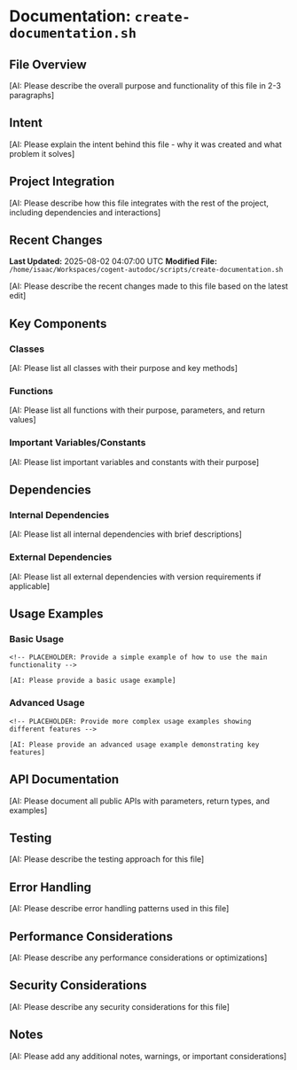 # Documentation: `create-documentation.sh`

## File Overview
<!-- PLACEHOLDER: Provide a comprehensive overview of what this Code file does, its main purpose, and its role in the system. Be specific about the functionality it provides. -->

[AI: Please describe the overall purpose and functionality of this file in 2-3 paragraphs]

## Intent
<!-- PLACEHOLDER: Explain WHY this file exists, what problem it solves, and what requirements or user needs it addresses. Include the business logic or technical rationale. -->

[AI: Please explain the intent behind this file - why it was created and what problem it solves]

## Project Integration
<!-- PLACEHOLDER: Describe how this file connects to and interacts with the overall project architecture. Include:
- What other components depend on this file
- What this file depends on
- How it fits into the larger system design
- Data flow and communication patterns -->

[AI: Please describe how this file integrates with the rest of the project, including dependencies and interactions]

## Recent Changes
**Last Updated:** 2025-08-02 04:07:00 UTC
**Modified File:** `/home/isaac/Workspaces/cogent-autodoc/scripts/create-documentation.sh`

<!-- PLACEHOLDER: Document what was changed in the most recent edit and why -->

[AI: Please describe the recent changes made to this file based on the latest edit]

## Key Components

### Classes
<!-- PLACEHOLDER: List and describe all classes defined in this file -->

[AI: Please list all classes with their purpose and key methods]

### Functions
<!-- PLACEHOLDER: List and describe all standalone functions -->

[AI: Please list all functions with their purpose, parameters, and return values]

### Important Variables/Constants
<!-- PLACEHOLDER: List and describe important variables, constants, or configuration values -->

[AI: Please list important variables and constants with their purpose]

## Dependencies

### Internal Dependencies
<!-- PLACEHOLDER: List all internal project files/modules this file imports or depends on -->

[AI: Please list all internal dependencies with brief descriptions]

### External Dependencies
<!-- PLACEHOLDER: List all external libraries, packages, or frameworks used -->

[AI: Please list all external dependencies with version requirements if applicable]

## Usage Examples

### Basic Usage
```text
<!-- PLACEHOLDER: Provide a simple example of how to use the main functionality -->

[AI: Please provide a basic usage example]
```

### Advanced Usage
```text
<!-- PLACEHOLDER: Provide more complex usage examples showing different features -->

[AI: Please provide an advanced usage example demonstrating key features]
```

## API Documentation
<!-- PLACEHOLDER: For files that expose public APIs, document all public methods/functions -->

[AI: Please document all public APIs with parameters, return types, and examples]

## Testing
<!-- PLACEHOLDER: Describe how this file is tested, what test files cover it, and any special testing considerations -->

[AI: Please describe the testing approach for this file]

## Error Handling
<!-- PLACEHOLDER: Document how errors are handled, what exceptions might be thrown, and recovery strategies -->

[AI: Please describe error handling patterns used in this file]

## Performance Considerations
<!-- PLACEHOLDER: Note any performance implications, optimizations, or concerns -->

[AI: Please describe any performance considerations or optimizations]

## Security Considerations
<!-- PLACEHOLDER: Document any security implications, data validation, or authentication/authorization logic -->

[AI: Please describe any security considerations for this file]

## Notes
<!-- PLACEHOLDER: Any additional important information, TODOs, known issues, or future improvements -->

[AI: Please add any additional notes, warnings, or important considerations]